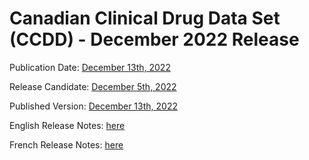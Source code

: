 # Canadian Clinical Drug Data Set (CCDD) - December 2022 Release

Publication Date: [December 13th, 2022](https://tgateway.infoway-inforoute.ca/ccdd.html?id=2.16.840.1.113883.2.20.6.1&versionid=20221213)

Release Candidate: [December 5th, 2022](https://github.com/hres/formulary/tree/folder_reorg/releases/20221205)

Published Version: [December 13th, 2022](https://tgateway.infoway-inforoute.ca/ccdd.html?id=2.16.840.1.113883.2.20.6.1&versionid=20221213)

English Release Notes: [here](https://infoscribe.infoway-inforoute.ca/display/CCDD/20221213)

French Release Notes: [here](https://infoscribe.infoway-inforoute.ca/display/RCM/20221213)